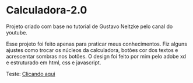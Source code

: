 # Calculadora-2.0
Projeto criado com base no tutorial de Gustavo Neitzke pelo canal do youtube.

Esse projeto foi feito apenas para praticar meus conhecimentos. Fiz alguns ajustes como trocar os núcleos da calculadora, botões cor dos textos e acrescentar sombras nos botões. O design foi feito por mim pelo adobe xd e estruturado em html, css e javascript.

Teste: <a href="https://luhrodrigues45.github.io/Calculadora-2.0/" target="_blank"> Clicando aqui</a>

